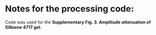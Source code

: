 # Notes for the processing code:

Code was used for the 
**Supplementary Fig. 3. Amplitude attenuation of Silbione 4717 gel.**
